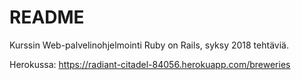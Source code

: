 # README

Kurssin Web-palvelinohjelmointi Ruby on Rails, syksy 2018 tehtäviä.

Herokussa: https://radiant-citadel-84056.herokuapp.com/breweries
